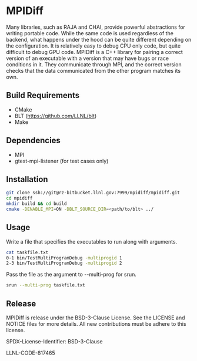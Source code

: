 <!--
######################################################################################
# Copyright 2019-2020 Lawrence Livermore National Security, LLC and other CARE developers.
# See the top-level LICENSE file for details.
#
# SPDX-License-Identifier: BSD-3-Clause
######################################################################################
-->

# MPIDiff

Many libraries, such as RAJA and CHAI, provide powerful abstractions for writing portable code. While the same code is used regardless of the backend, what happens under the hood can be quite different depending on the configuration. It is relatively easy to debug CPU only code, but quite difficult to debug GPU code. MPIDiff is a C++ library for pairing a correct version of an executable with a version that may have bugs or race conditions in it. They communicate through MPI, and the correct version checks that the data communicated from the other program matches its own.

## Build Requirements

* CMake
* BLT (https://github.com/LLNL/blt)
* Make

## Dependencies

* MPI
* gtest-mpi-listener (for test cases only)

## Installation

```bash
git clone ssh://git@rz-bitbucket.llnl.gov:7999/mpidiff/mpidiff.git
cd mpidiff
mkdir build && cd build
cmake -DENABLE_MPI=ON -DBLT_SOURCE_DIR=<path/to/blt> ../
```

## Usage

Write a file that specifies the executables to run along with arguments.

```bash
cat taskfile.txt
0-1 bin/TestMultiProgramDebug -multiprogid 1
2-3 bin/TestMultiProgramDebug -multiprogid 2
```

Pass the file as the argument to --multi-prog for srun.

```bash
srun --multi-prog taskfile.txt
```

## Release

MPIDiff is release under the BSD-3-Clause License. See the LICENSE and NOTICE files for more details. All new contributions must be adhere to this license.

SPDX-License-Identifier: BSD-3-Clause

LLNL-CODE-817465

